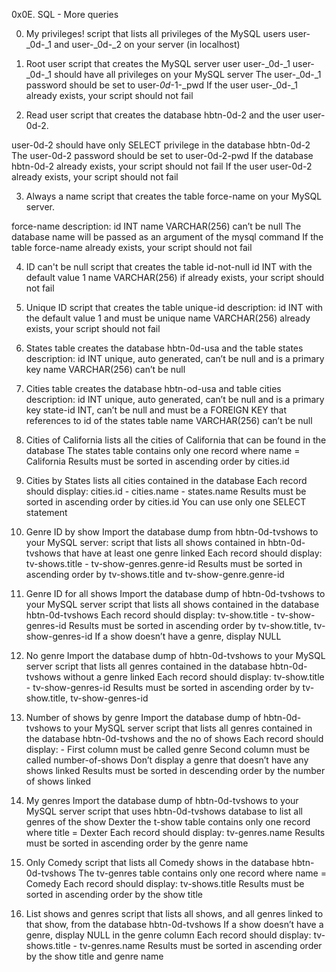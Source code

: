 0x0E. SQL - More queries

0. My privileges!
script that lists all privileges of the MySQL users user-_0d-_1 and user-_0d-_2 on your server (in localhost)

1. Root user
script that creates the MySQL server user user-_0d-_1
user-_0d-_1 should have all privileges on your MySQL server
The user-_0d-_1 password should be set to user-_0d_-1-_pwd
If the user user-_0d-_1 already exists, your script should not fail

2. Read user
script that creates the database hbtn-0d-2 and the user user-0d-2.

user-0d-2 should have only SELECT privilege in the database hbtn-0d-2
The user-0d-2 password should be set to user-0d-2-pwd
If the database hbtn-0d-2 already exists, your script should not fail
If the user user-0d-2 already exists, your script should not fail

3. Always a name
script that creates the table force-name on your MySQL server.

force-name description:
id INT
name VARCHAR(256) can’t be null
The database name will be passed as an argument of the mysql command
If the table force-name already exists, your script should not fail

4. ID can't be null
script that creates the table id-not-null 
id INT with the default value 1
name VARCHAR(256)
if already exists, your script should not fail

5. Unique ID
script that creates the table unique-id
description:
id INT with the default value 1 and must be unique
name VARCHAR(256)
already exists, your script should not fail

6. States table
creates the database hbtn-0d-usa and the table states
description:
id INT unique, auto generated, can’t be null and is a primary key
name VARCHAR(256) can’t be null

7. Cities table
creates the database hbtn-od-usa and table cities
 description:
id INT unique, auto generated, can’t be null and is a primary key
state-id INT, can’t be null and must be a FOREIGN KEY that references to id of the states table
name VARCHAR(256) can’t be null

8. Cities of California
lists all the cities of California that can be found in the database
The states table contains only one record where name = California
Results must be sorted in ascending order by cities.id

9. Cities by States
lists all cities contained in the database
Each record should display: cities.id - cities.name - states.name
Results must be sorted in ascending order by cities.id
You can use only one SELECT statement

10. Genre ID by show
Import the database dump from hbtn-0d-tvshows to your MySQL server:
script that lists all shows contained in hbtn-0d-tvshows that have at least one genre linked
Each record should display: tv-shows.title - tv-show-genres.genre-id
Results must be sorted in ascending order by tv-shows.title and tv-show-genre.genre-id

11. Genre ID for all shows
Import the database dump of hbtn-0d-tvshows to your MySQL server
script that lists all shows contained in the database hbtn-0d-tvshows
Each record should display: tv-show.title - tv-show-genres-id
Results must be sorted in ascending order by tv-show.title, tv-show-genres-id
If a show doesn’t have a genre, display NULL

12. No genre
Import the database dump of hbtn-0d-tvshows to your MySQL server
script that lists all genres contained in the database hbtn-0d-tvshows without a genre linked
Each record should display: tv-show.title - tv-show-genres-id
Results must be sorted in ascending order by tv-show.title, tv-show-genres-id

13. Number of shows by genre
Import the database dump of hbtn-0d-tvshows to your MySQL server
script that lists all genres contained in the database hbtn-0d-tvshows and the no of shows
Each record should display: <TV Show genre> - <Number of shows linked to this genre>
First column must be called genre
Second column must be called number-of-shows
Don’t display a genre that doesn’t have any shows linked
Results must be sorted in descending order by the number of shows linked

14. My genres
Import the database dump of hbtn-0d-tvshows to your MySQL server
script that uses hbtn-0d-tvshows database to list all genres of the show Dexter 
the t-show table contains only one record where title = Dexter
Each record should display: tv-genres.name
Results must be sorted in ascending order by the genre name

15. Only Comedy
script that lists all Comedy shows in the database hbtn-0d-tvshows
The tv-genres table contains only one record where name = Comedy
Each record should display: tv-shows.title
Results must be sorted in ascending order by the show title

16. List shows and genres
script that lists all shows, and all genres linked to that show, from the database hbtn-0d-tvshows
If a show doesn’t have a genre, display NULL in the genre column
Each record should display: tv-shows.title - tv-genres.name
Results must be sorted in ascending order by the show title and genre name




